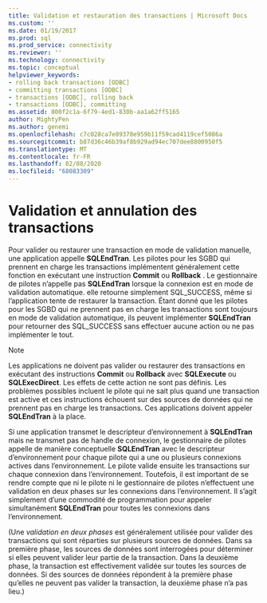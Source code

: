 ```yaml
---
title: Validation et restauration des transactions | Microsoft Docs
ms.custom: ''
ms.date: 01/19/2017
ms.prod: sql
ms.prod_service: connectivity
ms.reviewer: ''
ms.technology: connectivity
ms.topic: conceptual
helpviewer_keywords:
- rolling back transactions [ODBC]
- committing transactions [ODBC]
- transactions [ODBC], rolling back
- transactions [ODBC], committing
ms.assetid: 800f2c1a-6f79-4ed1-830b-aa1a62ff5165
author: MightyPen
ms.author: genemi
ms.openlocfilehash: c7c028ca7e89378e959b11f59cad4119cef5086a
ms.sourcegitcommit: b87d36c46b39af8b929ad94ec707dee8800950f5
ms.translationtype: MT
ms.contentlocale: fr-FR
ms.lasthandoff: 02/08/2020
ms.locfileid: "68083309"
---
```

# <a name="committing-and-rolling-back-transactions"></a>Validation et annulation des transactions
Pour valider ou restaurer une transaction en mode de validation manuelle, une application appelle **SQLEndTran**. Les pilotes pour les SGBD qui prennent en charge les transactions implémentent généralement cette fonction en exécutant une instruction **Commit** ou **Rollback** . Le gestionnaire de pilotes n’appelle pas **SQLEndTran** lorsque la connexion est en mode de validation automatique. elle retourne simplement SQL_SUCCESS, même si l’application tente de restaurer la transaction. Étant donné que les pilotes pour les SGBD qui ne prennent pas en charge les transactions sont toujours en mode de validation automatique, ils peuvent implémenter **SQLEndTran** pour retourner des SQL_SUCCESS sans effectuer aucune action ou ne pas implémenter le tout.  
  
> [!NOTE]  
>  Les applications ne doivent pas valider ou restaurer des transactions en exécutant des instructions **Commit** ou **Rollback** avec **SQLExecute** ou **SQLExecDirect**. Les effets de cette action ne sont pas définis. Les problèmes possibles incluent le pilote qui ne sait plus quand une transaction est active et ces instructions échouent sur des sources de données qui ne prennent pas en charge les transactions. Ces applications doivent appeler **SQLEndTran** à la place.  
  
 Si une application transmet le descripteur d’environnement à **SQLEndTran** mais ne transmet pas de handle de connexion, le gestionnaire de pilotes appelle de manière conceptuelle **SQLEndTran** avec le descripteur d’environnement pour chaque pilote qui a une ou plusieurs connexions actives dans l’environnement. Le pilote valide ensuite les transactions sur chaque connexion dans l’environnement. Toutefois, il est important de se rendre compte que ni le pilote ni le gestionnaire de pilotes n’effectuent une validation en deux phases sur les connexions dans l’environnement. Il s’agit simplement d’une commodité de programmation pour appeler simultanément **SQLEndTran** pour toutes les connexions dans l’environnement.  
  
 (Une *validation en deux phases* est généralement utilisée pour valider des transactions qui sont réparties sur plusieurs sources de données. Dans sa première phase, les sources de données sont interrogées pour déterminer si elles peuvent valider leur partie de la transaction. Dans la deuxième phase, la transaction est effectivement validée sur toutes les sources de données. Si des sources de données répondent à la première phase qu’elles ne peuvent pas valider la transaction, la deuxième phase n’a pas lieu.)
